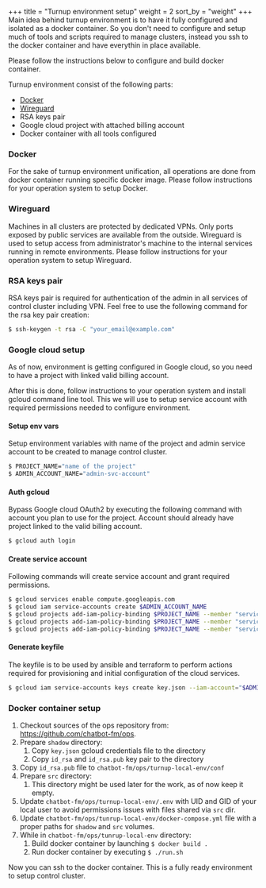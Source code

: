 +++
title = "Turnup environment setup"
weight = 2
sort_by = "weight"
+++
Main idea behind turnup environment is to have it fully configured and isolated as a docker container. So you don't need to configure and setup much of tools and scripts required to manage clusters, instead you ssh to the docker container and have everythin in place available.

Please follow the instructions below to configure and build docker container.

Turnup environment consist of the following parts:
  * [Docker](http://docker.com)
  * [Wireguard](http://wireguard.com)
  * RSA keys pair  
  * Google cloud project with attached billing account
  * Docker container with all tools configured

### Docker

For the sake of turnup environment unification, all operations are done from docker container running specific docker image. Please follow instructions for your operation system to setup Docker.

### Wireguard

Machines in all clusters are protected by dedicated VPNs. Only ports exposed by public services are available from the outside.  Wireguard is used to setup access from administrator's machine to the internal services running in remote environments. Please follow instructions for your operation system to setup Wireguard.

### RSA keys pair

RSA keys pair is required for authentication of the admin in all services of control cluster including VPN. Feel free to use the following command for the rsa key pair creation:
```bash
$ ssh-keygen -t rsa -C "your_email@example.com"
```

### Google cloud setup
As of now, environment is getting configured in Google cloud, so you need to have a project with linked valid billing account.

After this is done, follow instructions to your operation system and install gcloud command line tool. This we will use to setup service account with required permissions needed to configure environment.

#### Setup env vars
Setup environment variables with name of the project and admin service account to be created to manage control cluster.
```bash
$ PROJECT_NAME="name of the project"
$ ADMIN_ACCOUNT_NAME="admin-svc-account"
```

#### Auth gcloud
Bypass Google cloud OAuth2 by executing the following command with account you plan to use for the project. Account should already have project linked to the valid billing account.
```bash
$ gcloud auth login
```

#### Create service account
Following commands will create service account and grant required permissions.

```bash
$ gcloud services enable compute.googleapis.com
$ gcloud iam service-accounts create $ADMIN_ACCOUNT_NAME
$ gcloud projects add-iam-policy-binding $PROJECT_NAME --member "serviceAccount:$ADMIN_ACCOUNT_NAME@$PROJECT_NAME.iam.gserviceaccount.com" --role="roles/compute.admin"
$ gcloud projects add-iam-policy-binding $PROJECT_NAME --member "serviceAccount:$ADMIN_ACCOUNT_NAME@$PROJECT_NAME.iam.gserviceaccount.com" --role="roles/compute.instanceAdmin.v1"
$ gcloud projects add-iam-policy-binding $PROJECT_NAME --member "serviceAccount:$ADMIN_ACCOUNT_NAME@$PROJECT_NAME.iam.gserviceaccount.com" --role="roles/iam.serviceAccountUser"
```

#### Generate keyfile
The keyfile is to be used by ansible and terraform to perform actions required for provisioning and initial configuration of the cloud services.

```bash
$ gcloud iam service-accounts keys create key.json --iam-account="$ADMIN_ACCOUNT_NAME@$PROJECT_NAME.iam.gserviceaccount.com"
```

### Docker container setup
1.  Checkout sources of the ops repository from: https://github.com/chatbot-fm/ops.
1.  Prepare `shadow` directory:
	1.   Copy `key.json` gcloud credentials file to the directory
    1.   Copy `id_rsa` and `id_rsa.pub` key pair to the directory
1.  Copy `id_rsa.pub` file to `chatbot-fm/ops/turnup-local-env/conf` 
1.  Prepare `src` directory:
    1.   This directory might be used later for the work, as of now keep it empty.
1.  Update `chatbot-fm/ops/turnup-local-env/.env` with UID and GID of your local user to avoid permissions issues with files shared via `src` dir.
1. Update `chatbot-fm/ops/tunrup-local-env/docker-compose.yml` file with a proper paths for `shadow` and `src` volumes. 
1. While in `chatbot-fm/ops/tunrup-local-env` directory:
    1.   Build docker container by launching `$ docker build .`
    1.   Run docker container by executing `$ ./run.sh`

Now you can ssh to the docker container. This is a fully ready environment to setup control cluster.

